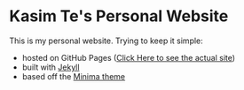 # Kasim Te's Personal Website

This is my personal website. Trying to keep it simple:

* hosted on GitHub Pages ([Click Here to see the actual site](https://kasimte.github.io))
* built with [Jekyll](https://jekyllrb.com/)
* based off the [Minima theme](https://github.com/jekyll/minima)
